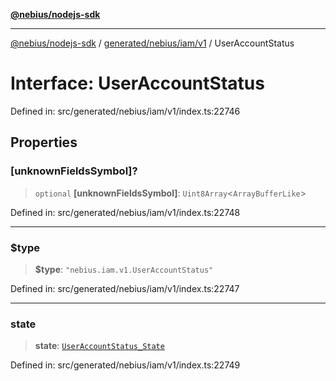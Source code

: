[**@nebius/nodejs-sdk**](../../../../../README.md)

---

[@nebius/nodejs-sdk](../../../../../README.md) / [generated/nebius/iam/v1](../README.md) / UserAccountStatus

# Interface: UserAccountStatus

Defined in: src/generated/nebius/iam/v1/index.ts:22746

## Properties

### \[unknownFieldsSymbol\]?

> `optional` **\[unknownFieldsSymbol\]**: `Uint8Array`\<`ArrayBufferLike`\>

Defined in: src/generated/nebius/iam/v1/index.ts:22748

---

### $type

> **$type**: `"nebius.iam.v1.UserAccountStatus"`

Defined in: src/generated/nebius/iam/v1/index.ts:22747

---

### state

> **state**: [`UserAccountStatus_State`](../type-aliases/UserAccountStatus_State.md)

Defined in: src/generated/nebius/iam/v1/index.ts:22749
